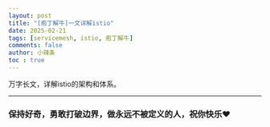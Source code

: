 ```yaml
---
layout: post
title: "[庖丁解牛]一文详解istio"
date: 2025-02-21
tags: [servicemesh, istio, 庖丁解牛]
comments: false
author: 小辣条
toc : true
---
```

万字长文，详解istio的架构和体系。

<!-- more -->




---
### 保持好奇，勇敢打破边界，做永远不被定义的人，祝你快乐❤️
